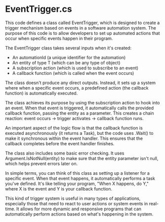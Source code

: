 # EventTrigger.cs

This code defines a class called EventTrigger, which is designed to create a trigger mechanism based on events in a software automation system. The purpose of this code is to allow developers to set up automated actions that occur when specific events happen in their program.

The EventTrigger class takes several inputs when it's created:

- An automationId (a unique identifier for the automation)
- An entity of type T (which can be any type of object)
- A subscription action (which is used to subscribe to an event)
- A callback function (which is called when the event occurs)

The class doesn't produce any direct outputs. Instead, it sets up a system where when a specific event occurs, a predefined action (the callback function) is automatically executed.

The class achieves its purpose by using the subscription action to hook into an event. When that event is triggered, it automatically calls the provided callback function, passing the entity as a parameter. This creates a chain reaction: event occurs → trigger activates → callback function runs.

An important aspect of the logic flow is that the callback function is executed asynchronously (it returns a Task), but the code uses .Wait() to make it synchronous within the event handler. This ensures that the callback completes before the event handler finishes.

The class also includes some basic error checking. It uses Argument.IsNotNull(entity) to make sure that the entity parameter isn't null, which helps prevent errors later on.

In simple terms, you can think of this class as setting up a listener for a specific event. When that event happens, it automatically performs a task you've defined. It's like telling your program, "When X happens, do Y," where X is the event and Y is your callback function.

This kind of trigger system is useful in many types of applications, especially those that need to react to user actions or system events in real-time. It allows for more dynamic and responsive programs that can automatically perform actions based on what's happening in the system.